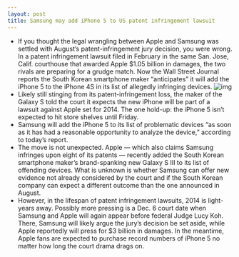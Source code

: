 ```yaml
---
layout: post
title: Samsung may add iPhone 5 to US patent infringement lawsuit
---
```

* If you thought the legal wrangling between Apple and Samsung was settled with August’s patent-infringement jury decision, you were wrong. In a patent infringement lawsuit filed in February in the same San. Jose, Calif. courthouse that awarded Apple $1.05 billion in damages, the two rivals are preparing for a grudge match. Now the Wall Street Journal reports the South Korean smartphone maker “anticipates” it will add the iPhone 5 to the iPhone 4S in its list of allegedly infringing devices.
![img](http://media.idownloadblog.com/wp-content/uploads/2011/08/courtroom-660x439.jpg)
* Likely still stinging from its patent-infringement loss, the maker of the Galaxy S told the court it expects the new iPhone will be part of a lawsuit against Apple set for 2014. The one hold-up: the iPhone 5 isn’t expected to hit store shelves until Friday.
* Samsung will add the iPhone 5 to its list of problematic devices “as soon as it has had a reasonable opportunity to analyze the device,” according to today’s report.
* The move is not unexpected. Apple — which also claims Samsung infringes upon eight of its patents — recently added the South Korean smartphone maker’s brand-spanking new Galaxy S III to its list of offending devices. What is unknown is whether Samsung can offer new evidence not already considered by the court and if the South Korean company can expect a different outcome than the one announced in August.
* However, in the lifespan of patent infringement lawsuits, 2014 is light-years away. Possibly more pressing is a Dec. 6 court date when Samsung and Apple will again appear before federal Judge Lucy Koh. There, Samsung will likely argue the jury’s decision be set aside, while Apple reportedly will press for $3 billion in damages. In the meantime, Apple fans are expected to purchase record numbers of iPhone 5 no matter how long the court drama drags on.


